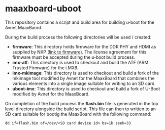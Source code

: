 # maaxboard-uboot

This repository contains a script and build area for building u-boot for the Avnet MaaxBaord.

During the build process the following directories will be used / created:

- **firmware**: This directory holds firmware for the DDR PHY and HDMI as supplied by NXP [(link to firmware)](https://www.nxp.com/lgfiles/NMG/MAD/YOCTO/firmware-imx-8.14.bin). The license agreement for this firmware must be accepted during the u-boot build process.
- **imx-atf**: This directory is used to checkout and build the ATF (ARM Trusted Firmware) for the i.MX8.
- **imx-mkimage**: This directory is used to checkout and build a fork of the mkimage tool modified by Avnet for the MaaxBoard that combines the various elements into a single image suitable for writing to an SD card.
- **uboot-imx**: This directory is used to checkout and build a fork of U-Boot modified by Avnet for the MaaxBoard.

On completion of the build process the **flash.bin** file is generated in the top level directory alongside the build script. This file can then to written to an SD card suitable for bootig the MaaxBoard with the following command:
```
dd if=flash.bin of=/dev/<SD card device id> bs=1k seek=33 
```
